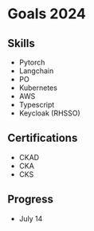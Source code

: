 # Goals 2024

## Skills
- Pytorch
- Langchain
- PO
- Kubernetes
- AWS
- Typescript
- Keycloak (RHSSO)

## Certifications
- CKAD
- CKA
- CKS

## Progress
- July 14